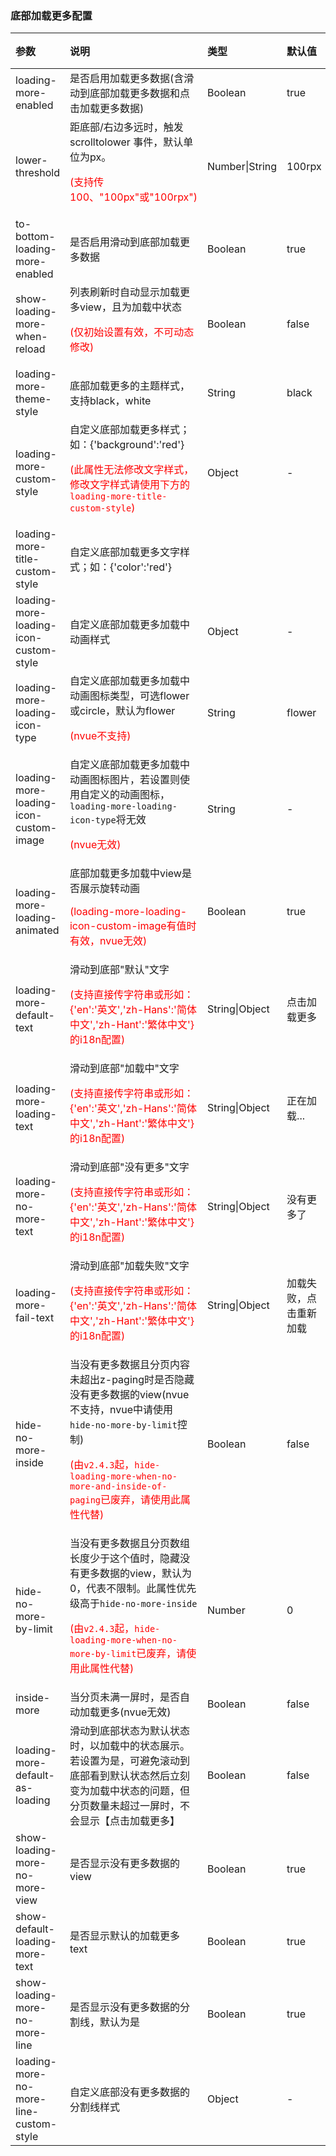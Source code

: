 ### 底部加载更多配置

| 参数                                                  | 说明                                                         | 类型           | 默认值                 | 可选值 |
| :---------------------------------------------------- | :----------------------------------------------------------- | :------------- | :--------------------- | :----- |
| loading-more-enabled                                  | 是否启用加载更多数据(含滑动到底部加载更多数据和点击加载更多数据) | Boolean        | true                   | false  |
| lower-threshold                                       | 距底部/右边多远时，触发 scrolltolower 事件，默认单位为px。<p style="color:red;">(支持传100、"100px"或"100rpx")</p> | Number\|String | 100rpx                 | -      |
| to-bottom-loading-more-enabled                        | 是否启用滑动到底部加载更多数据                               | Boolean        | true                   | false  |
| show-loading-more-when-reload <Badge text="1.7.2"/>   | 列表刷新时自动显示加载更多view，且为加载中状态<p style="color:red;">(仅初始设置有效，不可动态修改)</p> | Boolean        | false                  | true   |
| loading-more-theme-style                              | 底部加载更多的主题样式，支持black，white                     | String         | black                  | white  |
| loading-more-custom-style                             | 自定义底部加载更多样式；如：{'background':'red'}<p style="color:red;">(此属性无法修改文字样式，修改文字样式请使用下方的`loading-more-title-custom-style`)</p> | Object         | -                      | -      |
| loading-more-title-custom-style <Badge text="2.1.7"/> | 自定义底部加载更多文字样式；如：{'color':'red'}              |                |                        |        |
| loading-more-loading-icon-custom-style                | 自定义底部加载更多加载中动画样式                             | Object         | -                      | -      |
| loading-more-loading-icon-type                        | 自定义底部加载更多加载中动画图标类型，可选flower或circle，默认为flower<p style="color:red;">(nvue不支持)</p> | String         | flower                 | circle |
| loading-more-loading-icon-custom-image                | 自定义底部加载更多加载中动画图标图片，若设置则使用自定义的动画图标，`loading-more-loading-icon-type`将无效<p style="color:red;">(nvue无效)</p> | String         | -                      | -      |
| loading-more-loading-animated <Badge text="1.9.4"/>   | 底部加载更多加载中view是否展示旋转动画<p style="color:red;">(loading-more-loading-icon-custom-image有值时有效，nvue无效)</p> | Boolean        | true                   | false  |
| loading-more-default-text                             | 滑动到底部"默认"文字<p style="color:red;">(支持直接传字符串或形如：{'en':'英文','zh-Hans':'简体中文','zh-Hant':'繁体中文'}的i18n配置)</p> | String\|Object | 点击加载更多           | -      |
| loading-more-loading-text                             | 滑动到底部"加载中"文字<p style="color:red;">(支持直接传字符串或形如：{'en':'英文','zh-Hans':'简体中文','zh-Hant':'繁体中文'}的i18n配置)</p> | String\|Object | 正在加载...            | -      |
| loading-more-no-more-text                             | 滑动到底部"没有更多"文字<p style="color:red;">(支持直接传字符串或形如：{'en':'英文','zh-Hans':'简体中文','zh-Hant':'繁体中文'}的i18n配置)</p> | String\|Object | 没有更多了             | -      |
| loading-more-fail-text                                | 滑动到底部"加载失败"文字<p style="color:red;">(支持直接传字符串或形如：{'en':'英文','zh-Hans':'简体中文','zh-Hant':'繁体中文'}的i18n配置)</p> | String\|Object | 加载失败，点击重新加载 | -      |
| hide-no-more-inside <Badge text="2.4.3"/>             | 当没有更多数据且分页内容未超出z-paging时是否隐藏没有更多数据的view(nvue不支持，nvue中请使用`hide-no-more-by-limit`控制)<p style="color:red;">(由`v2.4.3`起，`hide-loading-more-when-no-more-and-inside-of-paging`已废弃，请使用此属性代替)</p> | Boolean        | false                  | true   |
| hide-no-more-by-limit <Badge text="2.4.3"/>           | 当没有更多数据且分页数组长度少于这个值时，隐藏没有更多数据的view，默认为0，代表不限制。此属性优先级高于`hide-no-more-inside`<p style="color:red;">(由`v2.4.3`起，`hide-loading-more-when-no-more-by-limit`已废弃，请使用此属性代替)</p> | Number         | 0                      | -      |
| inside-more <Badge text="2.0.0"/>                     | 当分页未满一屏时，是否自动加载更多(nvue无效)                 | Boolean        | false                  | true   |
| loading-more-default-as-loading <Badge text="2.2.0"/> | 滑动到底部状态为默认状态时，以加载中的状态展示。若设置为是，可避免滚动到底部看到默认状态然后立刻变为加载中状态的问题，但分页数量未超过一屏时，不会显示【点击加载更多】 | Boolean        | false                  | true   |
| show-loading-more-no-more-view                        | 是否显示没有更多数据的view                                   | Boolean        | true                   | false  |
| show-default-loading-more-text                        | 是否显示默认的加载更多text                                   | Boolean        | true                   | false  |
| show-loading-more-no-more-line                        | 是否显示没有更多数据的分割线，默认为是                       | Boolean        | true                   | false  |
| loading-more-no-more-line-custom-style                | 自定义底部没有更多数据的分割线样式                           | Object         | -                      | -      |